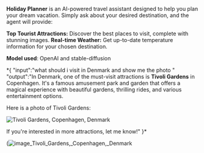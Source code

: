 **Holiday Planner** is an AI-powered travel assistant designed to help you plan your dream vacation. Simply ask about your desired destination, and the agent will provide:

**Top Tourist Attractions:** Discover the best places to visit, complete with stunning images.
**Real-time Weather:** Get up-to-date temperature information for your chosen destination.

**Model used**: OpenAI and stable-diffusion

*{
"input":"what should i visit in Denmark and show me the photo "
"output":"In Denmark, one of the must-visit attractions is **Tivoli Gardens** in Copenhagen. It's a famous amusement park and garden that offers a magical experience with beautiful gardens, thrilling rides, and various entertainment options.

Here is a photo of Tivoli Gardens:

![Tivoli Gardens, Copenhagen, Denmark](attachment://images/image_Tivoli_Gardens,_Copenhagen,_Denmark.jpg)

If you're interested in more attractions, let me know!"
}*

(![image_Tivoli_Gardens,_Copenhagen,_Denmark](https://github.com/user-attachments/assets/c73aa765-023f-46b1-93b7-813ce3065f9c)

